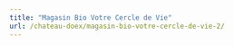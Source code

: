 ```yaml
---
title: "Magasin Bio Votre Cercle de Vie"
url: /chateau-doex/magasin-bio-votre-cercle-de-vie-2/
---
```

